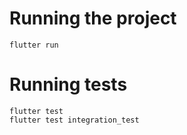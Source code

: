 # Running the project
```
flutter run
```

# Running tests
```
flutter test
flutter test integration_test
```